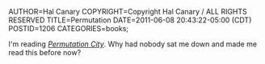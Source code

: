 AUTHOR=Hal Canary
COPYRIGHT=Copyright Hal Canary / ALL RIGHTS RESERVED
TITLE=Permutation
DATE=2011-06-08 20:43:22-05:00 (CDT)
POSTID=1206
CATEGORIES=books;

I'm reading [_Permutation City_](https://halcanary.org/isbn/?006105481X/Permutation+City). Why had nobody sat me down and made me read this before now?
